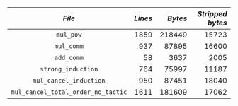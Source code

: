 *File*                                    | *Lines* | *Bytes* | *Stripped bytes*
:----------------------------------------:| -------:| -------:| ---------------:
                `mul_pow`                 |    1859 |  218449 |           15723
               `mul_comm`                 |     937 |   87895 |           16600
               `add_comm`                 |      58 |    3637 |            2005
           `strong_induction`             |     764 |   75997 |           11187
         `mul_cancel_induction`           |     950 |   87451 |           18040
   `mul_cancel_total_order_no_tactic`     |    1611 |  181609 |           17062
